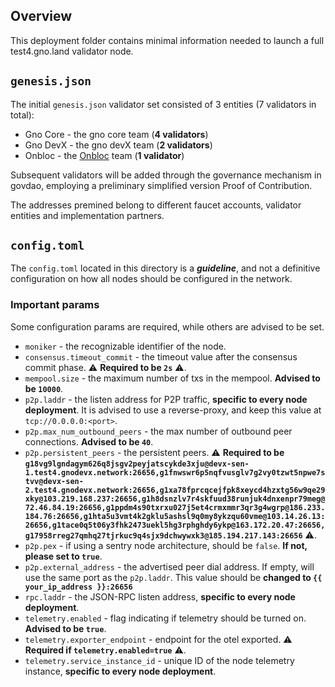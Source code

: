 ## Overview

This deployment folder contains minimal information needed to launch a full test4.gno.land validator node.

## `genesis.json`

The initial `genesis.json` validator set consisted of 3 entities (7 validators in total):

- Gno Core - the gno core team (**4 validators**)
- Gno DevX - the gno devX team (**2 validators**)
- Onbloc - the [Onbloc](https://onbloc.xyz/) team (**1 validator**)

Subsequent validators will be added through the governance mechanism in govdao, employing a preliminary simplified
version Proof of Contribution.

The addresses premined belong to different faucet accounts, validator entities and implementation partners.

## `config.toml`

The `config.toml` located in this directory is a **_guideline_**, and not a definitive configuration on how
all nodes should be configured in the network.

### Important params

Some configuration params are required, while others are advised to be set.

- `moniker` - the recognizable identifier of the node.
- `consensus.timeout_commit` - the timeout value after the consensus commit phase. ⚠️ **Required to be `2s`** ⚠️.
- `mempool.size` - the maximum number of txs in the mempool. **Advised to be `10000`**.
- `p2p.laddr` - the listen address for P2P traffic, **specific to every node deployment**. It is advised to use a
  reverse-proxy, and keep this value at `tcp://0.0.0.0:<port>`.
- `p2p.max_num_outbound_peers` - the max number of outbound peer connections. **Advised to be `40`**.
- `p2p.persistent_peers` - the persistent peers. ⚠️ **Required to be `g18vg9lgndagym626q8jsgv2peyjatscykde3xju@devx-sen-1.test4.gnodevx.network:26656,g1fnwswr6p5nqfvusglv7g2vy0tzwt5npwe7stvv@devx-sen-2.test4.gnodevx.network:26656,g1xa78fprcqcejfpk8xeycd4hzxtg56w9qe29xky@103.219.168.237:26656,g1h8dsnzlv7r4skfuud38runjuk4dnxenpr79meg@72.46.84.19:26656,g1ppdm4s90txrxu027j5et4crmxmmr3qr3g4wgrp@186.233.184.76:26656,g1hta5u3vmt4k2gklu5ashsl9q0my8ykzqu60vme@103.14.26.13:26656,g1tace0q5t06y3fhk2473uekl5hg3rphghdy6ykp@163.172.20.47:26656,g17958rreg27qmhq27tjrkuc9q4sjx9dchwywxk3@185.194.217.143:26656`** ⚠️.
- `p2p.pex` - if using a sentry node architecture, should be `false`. **If not, please set to `true`**.
- `p2p.external_address` - the advertised peer dial address. If empty, will use the same port as the `p2p.laddr`. This
  value should be **changed to `{{ your_ip_address }}:26656`**
- `rpc.laddr` - the JSON-RPC listen address, **specific to every node deployment**.
- `telemetry.enabled` - flag indicating if telemetry should be turned on. **Advised to be `true`**.
- `telemetry.exporter_endpoint` - endpoint for the otel exported. ⚠️ **Required if `telemetry.enabled=true`** ⚠️.
- `telemetry.service_instance_id` - unique ID of the node telemetry instance, **specific to every node deployment**.
